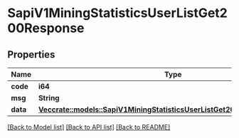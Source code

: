 # SapiV1MiningStatisticsUserListGet200Response

## Properties

Name | Type | Description | Notes
------------ | ------------- | ------------- | -------------
**code** | **i64** |  | 
**msg** | **String** |  | 
**data** | [**Vec<crate::models::SapiV1MiningStatisticsUserListGet200ResponseDataInner>**](_sapi_v1_mining_statistics_user_list_get_200_response_data_inner.md) |  | 

[[Back to Model list]](../README.md#documentation-for-models) [[Back to API list]](../README.md#documentation-for-api-endpoints) [[Back to README]](../README.md)


